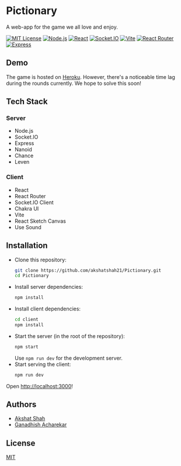 # Pictionary

A web-app for the game we all love and enjoy.


<p align="center">
  
[![MIT License](https://img.shields.io/badge/License-MIT-blue.svg?style=for-the-badge)]()
[![Node.js](https://img.shields.io/badge/Node.js-339933?style=for-the-badge&logo=nodedotjs&logoColor=white)](https://nodejs.org/en/)
[![React](https://img.shields.io/badge/React-20232A?style=for-the-badge&logo=react&logoColor=61DAFB)](https://reactjs.org/)
[![Socket.IO](https://img.shields.io/badge/Socket.io-010101?&style=for-the-badge&logo=Socket.io&logoColor=white)](https://socket.io/)
[![Vite](https://img.shields.io/badge/Vite-B73BFE?style=for-the-badge&logo=vite&logoColor=FFD62E)](https://vitejs.dev/)
[![React Router](https://img.shields.io/badge/React_Router-CA4245?style=for-the-badge&logo=react-router&logoColor=white)](https://reactrouter.com/)
[![Express](https://img.shields.io/badge/Express.js-000000?style=for-the-badge&logo=express&logoColor=white)](https://expressjs.com/)
  
</p>

## Demo

The game is hosted on [Heroku](https://pixnry.herokuapp.com/). 
However, there's a noticeable time lag during the rounds currently. We hope to solve this soon!


## Tech Stack
### Server
* Node.js
* Socket.IO
* Express
* Nanoid
* Chance
* Leven

### Client
* React
* React Router
* Socket.IO Client
* Chakra UI
* Vite
* React Sketch Canvas
* Use Sound


## Installation

* Clone this repository:
    ```bash
    git clone https://github.com/akshatshah21/Pictionary.git
    cd Pictionary
    ```
* Install server dependencies:
    ```bash
    npm install
    ```
* Install client dependencies:
    ```bash
    cd client
    npm install
    ```
* Start the server (in the root of the repository):
    ```bash
    npm start
    ```
    Use `npm run dev` for the development server.
* Start serving the client:
    ```bash
    npm run dev
    ```

Open [http://localhost:3000](http://localhost:3000)!
    
## Authors

- [Akshat Shah](https://www.github.com/akshatshah21)
- [Ganadhish Acharekar](https://www.github.com/ganadhish1999)


## License

[MIT](https://choosealicense.com/licenses/mit/)

